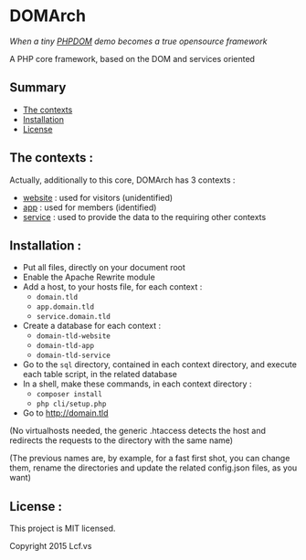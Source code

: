 # <a name="title">DOMArch</a>

<i>When a tiny [PHPDOM](https://github.com/Lcfvs/PHPDOM) demo becomes a true opensource framework</i>

A PHP core framework, based on the DOM and services oriented

## <a name="summary">Summary</a>
* [The contexts](#the-contexts)
* [Installation](#installation)
* [License](#license)

## <a name="the-contexts">The contexts :</a>

Actually, additionally to this core, DOMArch has 3 contexts :
* [website](https://github.com/dom-arch/website) : used for visitors (unidentified)
* [app](https://github.com/dom-arch/app) : used for members (identified)
* [service](https://github.com/dom-arch/service) : used to provide the data to the requiring other contexts

## <a name="installation">Installation :</a>

* Put all files, directly on your document root
* Enable the Apache Rewrite module
* Add a host, to your hosts file, for each context :
  * `domain.tld`
  * `app.domain.tld`
  * `service.domain.tld`
* Create a database for each context :
  * `domain-tld-website`
  * `domain-tld-app`
  * `domain-tld-service`
* Go to the `sql` directory, contained in each context directory, and execute each table script, in the related database
* In a shell, make these commands, in each context directory :
  * `composer install`
  * `php cli/setup.php`
* Go to http://domain.tld

(No virtualhosts needed, the generic .htaccess detects the host and redirects the requests to the directory with the same name)

(The previous names are, by example, for a fast first shot, you can change them, rename the directories and update the related config.json files, as you want)

## <a name="license">License :</a>
This project is MIT licensed.

Copyright 2015 Lcf.vs
